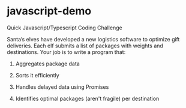 # javascript-demo
Quick Javascript/Typescript Coding Challenge

Santa’s elves have developed a new logistics software to optimize gift deliveries. Each elf submits a list of packages with weights and destinations. Your job is to write a program that:

1. Aggregates package data

2. Sorts it efficiently

3. Handles delayed data using Promises

4. Identifies optimal packages (aren't fragile) per destination